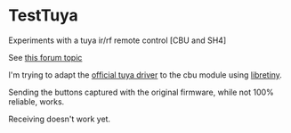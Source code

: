 # TestTuya
Experiments with a tuya ir/rf remote control  [CBU and SH4]

See [this forum topic](https://www.elektroda.com/rtvforum/topic3975921.html)

I'm trying to adapt the [official tuya driver](https://github.com/tuya/tuya-bsp-gpl-public-components/tree/main/driver_src_tuya/ty_driver/src/subg) to the cbu module using [libretiny](https://docs.libretiny.eu/).

Sending the buttons captured with the original firmware, while not 100%
reliable, works.

Receiving doesn't work yet.


